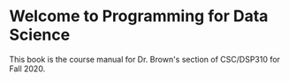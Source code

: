 Welcome to Programming for Data Science
==========================================

This book is the course manual for Dr. Brown's section of CSC/DSP310 for Fall 2020. 
